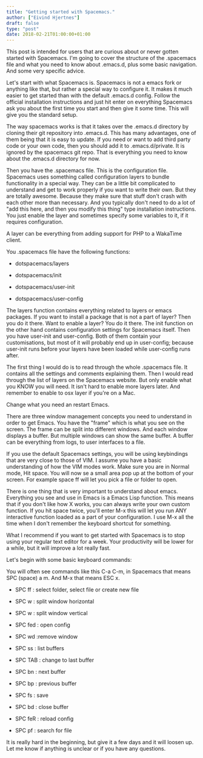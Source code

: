 ```yaml
---
title: "Getting started with Spacemacs."
author: ["Eivind Hjertnes"]
draft: false
type: "post"
date: 2018-02-21T01:00:00+01:00
---
```


This post is intended for users that are curious about or never gotten
started with Spacemacs. I'm going to cover the structure of the
.spacemacs file and what you need to know about .emacs.d, plus some
basic navigation. And some very specific advice.

Let's start with what Spacemacs is. Spacemacs is not a emacs fork or
anything like that, but rather a special way to configure it. It makes
it much easier to get started than with the default .emacs.d config.
Follow the official installation instructions and just hit enter on
everything Spacemacs ask you about the first time you start and then
give it some time. This will give you the standard setup.

The way spacemacs works is that it takes over the .emacs.d directory by
cloning their git repository into .emacs.d. This has many advantages,
one of them being that it is easy to update. If you need or want to add
third party code or your own code, then you should add it to
.emacs.d/private. It is ignored by the spacemacs git repo. That is
everything you need to know about the .emacs.d directory for now.

Then you have the .spacemacs file. This is the configuration file.
Spacemacs uses something called configuration layers to bundle
functionality in a special way. They can be a little bit complicated to
understand and get to work properly if you want to write their own. But
they are totally awesome. Because they make sure that stuff don't crash
with each other more than necessary. And you typically don't need to do
a lot of "add this here, and then you modify this thing" type
installation instructions. You just enable the layer and sometimes
specify some variables to it, if it requires configuration.

A layer can be everything from adding support for PHP to a WakaTime
client.

You .spacemacs file have the following functions:

-   dotspacemacs/layers

-   dotspacemacs/init

-   dotspacemacs/user-init

-   dotspacemacs/user-config

The layers function contains everything related to layers or emacs
packages. If you want to install a package that is not a part of layer?
Then you do it there. Want to enable a layer? You do it there. The init
function on the other hand contains configuration settings for Spacemacs
itself. Then you have user-init and user-config. Both of them contain
your customisations, but most of it will probably end up in user-config;
because user-init runs before your layers have been loaded while
user-config runs after.

The first thing I would do is to read through the whole .spacemacs file.
It contains all the settings and comments explaining them. Then I would
read through the list of layers on the Spacemacs website. But only
enable what you KNOW you will need. It isn't hard to enable more layers
later. And remember to enable to osx layer if you're on a Mac.

Change what you need an restart Emacs.

There are three window management concepts you need to understand in
order to get Emacs. You have the "frame" which is what you see on the
screen. The frame can be split into different windows. And each window
displays a buffer. But multiple windows can show the same buffer. A
buffer can be everything from logs, to user interfaces to a file.

If you use the default Spacemacs settings, you will be using keybindings
that are very close to those of VIM. I assume you have a basic
understanding of how the VIM modes work. Make sure you are in Normal
mode, Hit space. You will now se a small area pop up at the bottom of
your screen. For example space ff will let you pick a file or folder to
open.

There is one thing that is very important to understand about emacs.
Everything you see and use in Emacs is a Emacs Lisp function. This means
that if you don't like how X works, you can always write your own custom
function. If you hit space twice, you'll enter M-x this will let you run
ANY interactive function loaded as a part of your configuration. I use
M-x all the time when I don't remember the keyboard shortcut for
something.

What I recommend if you want to get started with Spacemacs is to stop
using your regular text editor for a week. Your productivity will be
lower for a while, but it will improve a lot really fast.

Let's begin with some basic keyboard commands:

You will often see commands like this C-a C-m, in Spacemacs that means
SPC (space) a m. And M-x that means ESC x.

-   SPC ff : select folder, select file or create new file

-   SPC w : split window horizontal

-   SPC w : split window vertical

-   SPC fed : open config

-   SPC wd :remove window

-   SPC ss : list buffers

-   SPC TAB : change to last buffer

-   SPC bn : next buffer

-   SPC bp : previous buffer

-   SPC fs : save

-   SPC bd : close buffer

-   SPC feR : reload config

-   SPC pf : search for file

It is really hard in the beginning, but give it a few days and it will
loosen up. Let me know if anything is unclear or if you have any
questions.
